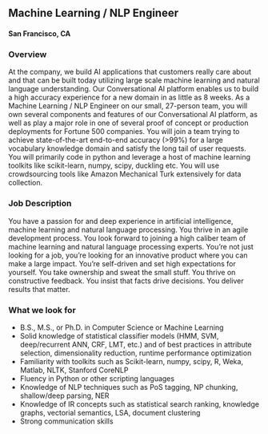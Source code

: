 ## Machine Learning / NLP Engineer
#### San Francisco, CA

### Overview
At the company, we build AI applications that customers really care about and that can be built today utilizing large scale machine learning and natural language understanding. Our Conversational AI platform enables us to build a high accuracy experience for a new domain in as little as 8 weeks. As a Machine Learning / NLP Engineer on our small, 27-person team, you will own several components and features of our Conversational AI platform, as well as play a major role in one of several proof of concept or production deployments for Fortune 500 companies. You will join a team trying to achieve state-of-the-art end-to-end accuracy (>99%) for a large vocabulary knowledge domain and satisfy the long tail of user requests. You will primarily code in python and leverage a host of machine learning toolkits like scikit-learn, numpy, scipy, duckling etc. You will use crowdsourcing tools like Amazon Mechanical Turk extensively for data collection.

### Job Description
You have a passion for and deep experience in artificial intelligence, machine learning and natural language processing. You thrive in an agile development process. You look forward to joining a high caliber team of machine learning and natural language processing experts. You’re not just looking for a job, you’re looking for an innovative product where you can make a large impact. You’re self-driven and set high expectations for yourself. You take ownership and sweat the small stuff. You thrive on constructive feedback. You insist that facts drive decisions. You deliver results that matter.

### What we look for
+	B.S., M.S., or Ph.D. in Computer Science or Machine Learning
+	Solid knowledge of statistical classifier models (HMM, SVM, deep/recurrent ANN, CRF, LMT, etc.) and of best practices in attribute selection, dimensionality reduction, runtime performance optimization
+	Familiarity with toolkits such as Scikit-learn, numpy, scipy, R, Weka, Matlab, NLTK, Stanford CoreNLP
+	Fluency in Python or other scripting languages
+	Knowledge of NLP techniques such as PoS tagging, NP chunking, shallow/deep parsing, NER
+	Knowledge of IR concepts such as statistical search ranking, knowledge graphs, vectorial semantics, LSA, document clustering
+	Strong communication skills


